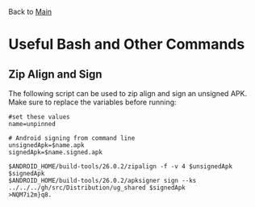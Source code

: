 Back to [Main](README.md)

# Useful Bash and Other Commands #

## Zip Align and Sign ##
The following script can be used to zip align and sign an unsigned APK.  Make sure to replace the variables before running:

```
#set these values
name=unpinned

# Android signing from command line
unsignedApk=$name.apk
signedApk=$name.signed.apk

$ANDROID_HOME/build-tools/26.0.2/zipalign -f -v 4 $unsignedApk $signedApk
$ANDROID_HOME/build-tools/26.0.2/apksigner sign --ks ../../../gh/src/Distribution/ug_shared $signedApk
>NQM7i2m}q8.

```
